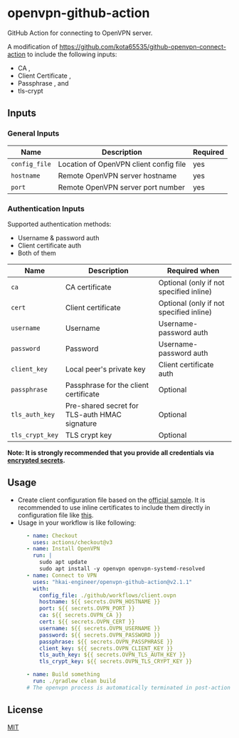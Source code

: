 # openvpn-github-action

GitHub Action for connecting to OpenVPN server.

A modification of https://github.com/kota65535/github-openvpn-connect-action to include the following inputs:
- CA <ca>, 
- Client Certificate <cert>, 
- Passphrase <askpass>, and 
- tls-crypt <tls-crypt>

## Inputs

### General Inputs

| Name          | Description                            | Required |
|---------------|----------------------------------------|----------|
| `config_file` | Location of OpenVPN client config file | yes      |
| `hostname`    | Remote OpenVPN server hostname         | yes      |
| `port`        | Remote OpenVPN server port number      | yes      |

### Authentication Inputs

Supported authentication methods:

- Username & password auth
- Client certificate auth
- Both of them

| Name            | Description                                   | Required when                           | 
|-----------------|-----------------------------------------------|-----------------------------------------|
| `ca`            | CA certificate                                | Optional (only if not specified inline) |
| `cert`          | Client certificate                            | Optional (only if not specified inline) |
| `username`      | Username                                      | Username-password auth                  |
| `password`      | Password                                      | Username-password auth                  |
| `client_key`    | Local peer's private key                      | Client certificate auth                 |
| `passphrase`    | Passphrase for the client certificate         | Optional                                |
| `tls_auth_key`  | Pre-shared secret for TLS-auth HMAC signature | Optional                                |
| `tls_crypt_key` | TLS crypt key                                 | Optional                                |


**Note: It is strongly recommended that you provide all credentials
via [encrypted secrets](https://docs.github.com/en/actions/security-guides/encrypted-secrets).**

## Usage

- Create client configuration file based on
  the [official sample](https://github.com/OpenVPN/openvpn/blob/master/sample/sample-config-files/client.conf). It is
  recommended to use inline certificates to include them directly in configuration file
  like [this](https://github.com/hkai-engineer/openvpn-github-action/tree/master/.github/workflows/client.ovpn).
- Usage in your workflow is like following:

```yaml
      - name: Checkout
        uses: actions/checkout@v3
      - name: Install OpenVPN
        run: |
          sudo apt update
          sudo apt install -y openvpn openvpn-systemd-resolved
      - name: Connect to VPN
        uses: "hkai-engineer/openvpn-github-action@v2.1.1"
        with:
          config_file: ./github/workflows/client.ovpn
          hostname: ${{ secrets.OVPN_HOSTNAME }}
          port: ${{ secrets.OVPN_PORT }}
          ca: ${{ secrets.OVPN_CA }}
          cert: ${{ secrets.OVPN_CERT }}
          username: ${{ secrets.OVPN_USERNAME }}
          password: ${{ secrets.OVPN_PASSWORD }}
          passphrase: ${{ secrets.OVPN_PASSPHRASE }}
          client_key: ${{ secrets.OVPN_CLIENT_KEY }}
          tls_auth_key: ${{ secrets.OVPN_TLS_AUTH_KEY }}
          tls_crypt_key: ${{ secrets.OVPN_TLS_CRYPT_KEY }}

      - name: Build something
        run: ./gradlew clean build
      # The openvpn process is automatically terminated in post-action phase
```

## License

[MIT](LICENSE)
